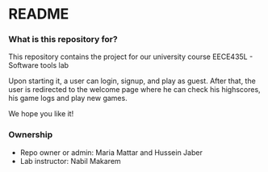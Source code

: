 # README #

### What is this repository for? ###
This repository contains the project for our university course EECE435L - Software tools lab

Upon starting it, a user can login, signup, and  play as guest.
After that, the user is redirected to the welcome page where he can check his highscores, his game logs and play new games.

We hope you like it!

### Ownership ###

* Repo owner or admin: Maria Mattar and Hussein Jaber
* Lab instructor: Nabil Makarem
